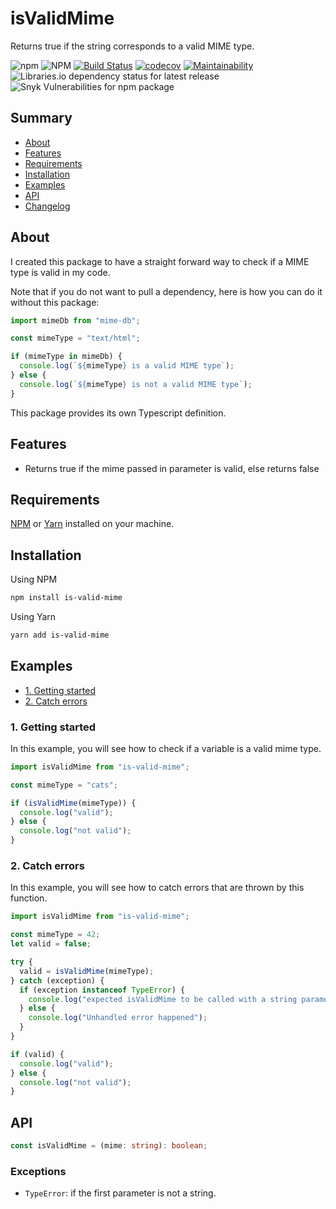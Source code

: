 # isValidMime

Returns true if the string corresponds to a valid MIME type.

![npm](https://img.shields.io/npm/v/is-valid-mime) ![NPM](https://img.shields.io/npm/l/is-valid-mime) [![Build Status](https://travis-ci.com/khalyomede/is-valid-mime.svg?branch=master)](https://travis-ci.com/khalyomede/is-valid-mime) [![codecov](https://codecov.io/gh/khalyomede/is-valid-mime/branch/master/graph/badge.svg)](https://codecov.io/gh/khalyomede/is-valid-mime) [![Maintainability](https://api.codeclimate.com/v1/badges/e2c8f777723374c82350/maintainability)](https://codeclimate.com/github/khalyomede/is-valid-mime/maintainability) ![Libraries.io dependency status for latest release](https://img.shields.io/librariesio/release/npm/is-valid-mime) ![Snyk Vulnerabilities for npm package](https://img.shields.io/snyk/vulnerabilities/npm/is-valid-mime)

## Summary

- [About](#about)
- [Features](#features)
- [Requirements](#requirements)
- [Installation](#installation)
- [Examples](#examples)
- [API](#api)
- [Changelog](CHANGELOG.md)

## About

I created this package to have a straight forward way to check if a MIME type is valid in my code.

Note that if you do not want to pull a dependency, here is how you can do it without this package:

```typescript
import mimeDb from "mime-db";

const mimeType = "text/html";

if (mimeType in mimeDb) {
  console.log(`${mimeType} is a valid MIME type`);
} else {
  console.log(`${mimeType} is not a valid MIME type`);
}
```

This package provides its own Typescript definition.

## Features

- Returns true if the mime passed in parameter is valid, else returns false

## Requirements

[NPM](https://nodejs.org/en/download/) or [Yarn](https://classic.yarnpkg.com/en/docs/install/) installed on your machine.

## Installation

Using NPM

```bash
npm install is-valid-mime
```

Using Yarn

```bash
yarn add is-valid-mime
```

## Examples

- [1. Getting started](#1-getting-started)
- [2. Catch errors](#2-catch-errors)

### 1. Getting started

In this example, you will see how to check if a variable is a valid mime type.

```javascript
import isValidMime from "is-valid-mime";

const mimeType = "cats";

if (isValidMime(mimeType)) {
  console.log("valid");
} else {
  console.log("not valid");
}
```

### 2. Catch errors

In this example, you will see how to catch errors that are thrown by this function.

```javascript
import isValidMime from "is-valid-mime";

const mimeType = 42;
let valid = false;

try {
  valid = isValidMime(mimeType);
} catch (exception) {
  if (exception instanceof TypeError) {
    console.log("expected isValidMime to be called with a string parameter");
  } else {
    console.log("Unhandled error happened");
  }
}

if (valid) {
  console.log("valid");
} else {
  console.log("not valid");
}
```

## API

```typescript
const isValidMime = (mime: string): boolean;
```

### Exceptions

- `TypeError`: if the first parameter is not a string.
